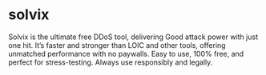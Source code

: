 # solvix
Solvix is the ultimate free DDoS tool, delivering Good attack power with just one hit. It’s faster and stronger than LOIC and other tools, offering unmatched performance with no paywalls. Easy to use, 100% free, and perfect for stress-testing. Always use responsibly and legally.
